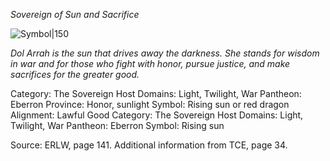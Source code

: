 *Sovereign of Sun and Sacrifice*

![Symbol|150](https://foundryvtt.seansbox.com/modules/seans-game-icons/icons/sundial-lorc.svg)

*Dol Arrah is the sun that drives away the darkness. She stands for wisdom in war and for those who fight with honor, pursue justice, and make sacrifices for the greater good.*

Category: The Sovereign Host
Domains: Light, Twilight, War
Pantheon: Eberron
Province: Honor, sunlight
Symbol: Rising sun or red dragon
Alignment: Lawful Good
Category: The Sovereign Host
Domains: Light, Twilight, War
Pantheon: Eberron
Symbol: Rising sun

Source: ERLW, page 141. Additional information from TCE, page 34.
